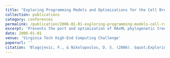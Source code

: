 ```yaml
---
title: "Exploring Programming Models and Optimizations for the Cell Broadband Engine using RAxML"
collection: publications
category: conferences
permalink: /publication/2006-01-01-exploring-programming-models-cell-raxml
excerpt: 'Presents the port and optimization of RAxML phylogenetic tree computation on Cell processors, achieving 5× performance improvement through multilevel parallelization and Cell-specific optimizations.'
date: 2006-01-01
venue: 'Virginia Tech High-End Computing Challenge'
paperurl: ''
citation: 'Blagojevic, F., & Nikolopoulos, D. S. (2006). &quot;Exploring Programming Models and Optimizations for the Cell Broadband Engine using RAxML.&quot; In <i>Proc. of the 2006 Virginia Tech High-End Computing Challenge</i>.'
---
```

